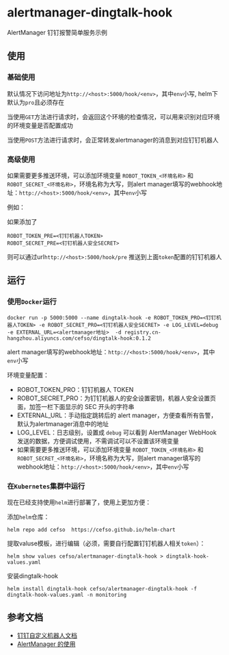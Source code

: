 # alertmanager-dingtalk-hook 
AlertManager 钉钉报警简单服务示例


## 使用

### 基础使用

默认情况下访问地址为`http://<host>:5000/hook/<env>`，其中`env`小写, helm下默认为`pro`且必须存在

当使用`GET`方法进行请求时，会返回这个环境的检查情况，可以用来识别对应环境的环境变量是否配置成功

当使用`POST`方法进行请求时，会正常转发alertmanager的消息到对应钉钉机器人

### 高级使用

如果需要更多推送环境，可以添加环境变量 `ROBOT_TOKEN_<环境名称>` 和 `ROBOT_SECRET_<环境名称>`，环境名称为大写，则alert manager填写的webhook地址：`http://<host>:5000/hook/<env>`，其中`env`小写

例如：

如果添加了
```shell
ROBOT_TOKEN_PRE=<钉钉机器人TOKEN>
ROBOT_SECRET_PRE=<钉钉机器人安全SECRET>
```
则可以通过url`http://<host>:5000/hook/pre` 推送到上面`token`配置的钉钉机器人


## 运行
### 使用`Docker`运行
```shell
docker run -p 5000:5000 --name dingtalk-hook -e ROBOT_TOKEN_PRO=<钉钉机器人TOKEN> -e ROBOT_SECRET_PRO=<钉钉机器人安全SECRET> -e LOG_LEVEL=debug -e EXTERNAL_URL=<alertmanager地址>  -d registry.cn-hangzhou.aliyuncs.com/cefso/dingtalk-hook:0.1.2
```

alert manager填写的webhook地址：`http://<host>:5000/hook/<env>`，其中`env`小写


环境变量配置：

* ROBOT_TOKEN_PRO：钉钉机器人 TOKEN
* ROBOT_SECRET_PRO：为钉钉机器人的安全设置密钥，机器人安全设置页面，加签一栏下面显示的 SEC 开头的字符串
* EXTERNAL_URL：手动指定跳转后的 alert manager，方便查看所有告警，默认为alertmanager消息中的地址
* LOG_LEVEL：日志级别，设置成 `debug` 可以看到 AlertManager WebHook 发送的数据，方便调试使用，不需调试可以不设置该环境变量
* 如果需要更多推送环境，可以添加环境变量 `ROBOT_TOKEN_<环境名称>` 和 `ROBOT_SECRET_<环境名称>`，环境名称为大写，则alert manager填写的webhook地址：`http://<host>:5000/hook/<env>`，其中`env`小写


### 在`Kubernetes`集群中运行
现在已经支持使用`helm`进行部署了，使用上更加方便：

添加`helm`仓库：

```shell
helm repo add cefso  https://cefso.github.io/helm-chart
```
提取valuse模板，进行编辑（必须，需要自行配置钉钉机器人相关`token`）：

```shell
helm show values cefso/alertmanager-dingtalk-hook > dingtalk-hook-values.yaml
```

安装dingtalk-hook
```shell
helm install dingtalk-hook cefso/alertmanager-dingtalk-hook -f dingtalk-hook-values.yaml -n monitoring
```

## 参考文档
* [钉钉自定义机器人文档](https://open-doc.dingtalk.com/microapp/serverapi2/qf2nxq)
* [AlertManager 的使用](https://www.qikqiak.com/k8s-book/docs/57.AlertManager%E7%9A%84%E4%BD%BF%E7%94%A8.html)

